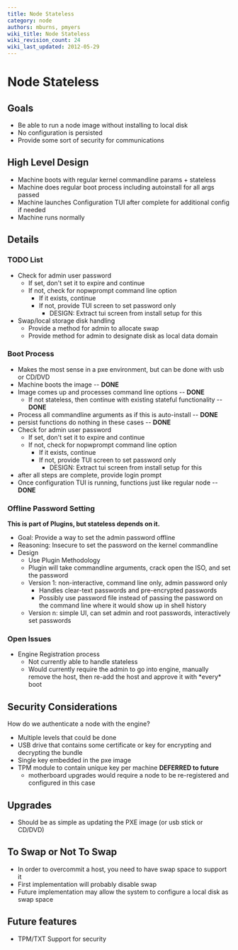 ```yaml
---
title: Node Stateless
category: node
authors: mburns, pmyers
wiki_title: Node Stateless
wiki_revision_count: 24
wiki_last_updated: 2012-05-29
---
```


# Node Stateless

## Goals

*   Be able to run a node image without installing to local disk
*   No configuration is persisted
*   Provide some sort of security for communications

## High Level Design

*   Machine boots with regular kernel commandline params + stateless
*   Machine does regular boot process including autoinstall for all args passed
*   Machine launches Configuration TUI after complete for additional config if needed
*   Machine runs normally

## Details

### TODO List

*   Check for admin user password
    -   If set, don't set it to expire and continue
    -   If not, check for nopwprompt command line option
        -   If it exists, continue
        -   If not, provide TUI screen to set password only
            -   DESIGN: Extract tui screen from install setup for this
*   Swap/local storage disk handling
    -   Provide a method for admin to allocate swap
    -   Provide method for admin to designate disk as local data domain

### Boot Process

*   Makes the most sense in a pxe environment, but can be done with usb or CD/DVD
*   Machine boots the image -- **DONE**
*   Image comes up and processes command line options -- **DONE**
    -   If not stateless, then continue with existing stateful functionality -- **DONE**
*   Process all commandline arguments as if this is auto-install -- **DONE**
*   persist functions do nothing in these cases -- **DONE**
*   Check for admin user password
    -   If set, don't set it to expire and continue
    -   If not, check for nopwprompt command line option
        -   If it exists, continue
        -   If not, provide TUI screen to set password only
            -   DESIGN: Extract tui screen from install setup for this
*   after all steps are complete, provide login prompt
*   Once configuration TUI is running, functions just like regular node -- **DONE**

### Offline Password Setting

**This is part of Plugins, but stateless depends on it.**

*   Goal: Provide a way to set the admin password offline
*   Reasoning: Insecure to set the password on the kernel commandline
*   Design
    -   Use Plugin Methodology
    -   Plugin will take commandline arguments, crack open the ISO, and set the password
    -   Version 1: non-interactive, command line only, admin password only
        -   Handles clear-text passwords and pre-encrypted passwords
        -   Possibly use password file instead of passing the password on the command line where it would show up in shell history
    -   Version n: simple UI, can set admin and root passwords, interactively set passwords

### Open Issues

*   Engine Registration process
    -   Not currently able to handle stateless
    -   Would currently require the admin to go into engine, manually remove the host, then re-add the host and approve it with \*every\* boot

## Security Considerations

How do we authenticate a node with the engine?

*   Multiple levels that could be done
*   USB drive that contains some certificate or key for encrypting and decrypting the bundle
*   Single key embedded in the pxe image
*   TPM module to contain unique key per machine **DEFERRED to future**
    -   motherboard upgrades would require a node to be re-registered and configured in this case

## Upgrades

*   Should be as simple as updating the PXE image (or usb stick or CD/DVD)

## To Swap or Not To Swap

*   In order to overcommit a host, you need to have swap space to support it
*   First implementation will probably disable swap
*   Future implementation may allow the system to configure a local disk as swap space

## Future features

*   TPM/TXT Support for security
